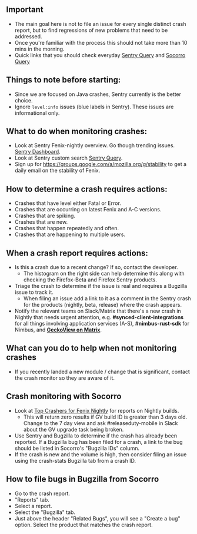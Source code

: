 ## Important
* The main goal here is not to file an issue for every single distinct crash report, but to find regressions of new problems that need to be addressed.
* Once you're familiar with the process this should not take more than 10 mins in the morning.
* Quick links that you should check everyday [Sentry Query](https://sentry.io/organizations/mozilla/issues/?groupStatsPeriod=auto&page=0&project=6295546&query=is%3Aunresolved+level%3Afatal+firstSeen%3A-1w&sort=freq&statsPeriod=14d) and [Socorro Query](https://crash-stats.mozilla.org/topcrashers/?product=Fenix&days=3&_range_type=build&process_type=any)

## Things to note before starting:
* Since we are focused on Java crashes, Sentry currently is the better choice.
* Ignore `level:info` issues (blue labels in Sentry).  These issues are informational only.

## What to do when monitoring crashes:
* Look at Sentry Fenix-nightly overview.  Go though trending issues. [Sentry Dashboard](https://sentry.io/organizations/mozilla/projects/fenix-nightly/?project=6295546).
* Look at Sentry custom search [Sentry Query](https://sentry.io/organizations/mozilla/issues/?groupStatsPeriod=auto&page=0&project=6295546&query=is%3Aunresolved+level%3Afatal+firstSeen%3A-1w&sort=freq&statsPeriod=14d).
* Sign up for https://groups.google.com/a/mozilla.org/g/stability to get a daily email on the stability of Fenix.

## How to determine a crash requires actions:
* Crashes that have level either Fatal or Error.
* Crashes that are occurring on latest Fenix and A-C versions.
* Crashes that are spiking.
* Crashes that are new.
* Crashes that happen repeatedly and often.
* Crashes that are happening to multiple users.

## When a crash report requires actions:
* Is this a crash due to a recent change? If so, contact the developer.
  * The histogram on the right side can help determine this along with checking the Firefox-Beta and Firefox Sentry products.
* Triage the crash to determine if the issue is real and requires a Bugzilla issue to track it.
  * When filing an issue add a link to it as a comment in the Sentry crash for the products (nightly, beta, release) where the crash appears.
* Notify the relevant teams on Slack/Matrix that there's a new crash in Nightly that needs urgent attention, e.g. **#synced-client-integrations** for all things involving application services (A-S), **#nimbus-rust-sdk** for Nimbus, and **[GeckoView on Matrix](https://chat.mozilla.org/#/room/#geckoview:mozilla.org)**.

## What can you do to help when not monitoring crashes
* If you recently landed a new module / change that is significant, contact the crash monitor so they are aware of it.

## Crash monitoring with Socorro
* Look at [Top Crashers for Fenix Nightly](https://crash-stats.mozilla.org/topcrashers/?product=Fenix&days=3&_range_type=build&process_type=any) for reports on Nightly builds.
  * This will return zero results if GV build ID is greater than 3 days old. Change to the 7 day view and ask #releaseduty-mobile in Slack about the GV upgrade task being broken.
* Use Sentry and Bugzilla to determine if the crash has already been reported. If a Bugzilla bug has been filed for a crash, a link to the bug should be listed in Socorro's "Bugzilla IDs" column.
* If the crash is new and the volume is high, then consider filing an issue using the crash-stats Bugzilla tab from a crash ID.

## How to file bugs in Bugzilla from Socorro
* Go to the crash report.
* "Reports" tab.
* Select a report.
* Select the "Bugzilla" tab.
* Just above the header "Related Bugs", you will see a "Create a bug" option. Select the product that matches the crash report.
